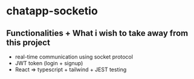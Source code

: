# chatapp-socketio

## Functionalities + What i wish to take away from this project

- real-time communication using socket protocol
- JWT token (login + signup)
- React => typescript + tailwind + JEST testing
